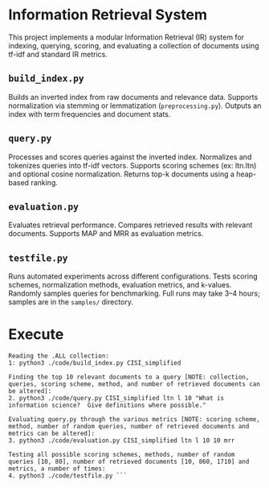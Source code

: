# Information Retrieval System

This project implements a modular Information Retrieval (IR) system for indexing, querying, scoring, and evaluating a collection of documents using tf-idf and standard IR metrics.

## ```build_index.py```
Builds an inverted index from raw documents and relevance data.
Supports normalization via stemming or lemmatization (```preprocessing.py```).
Outputs an index with term frequencies and document stats.

## ```query.py```
Processes and scores queries against the inverted index.
Normalizes and tokenizes queries into tf-idf vectors.
Supports scoring schemes (ex: ltn.ltn) and optional cosine normalization.
Returns top-k documents using a heap-based ranking.

## ```evaluation.py```
Evaluates retrieval performance.
Compares retrieved results with relevant documents.
Supports MAP and MRR as evaluation metrics.

## ```testfile.py```
Runs automated experiments across different configurations.
Tests scoring schemes, normalization methods, evaluation metrics, and k-values.
Randomly samples queries for benchmarking.
Full runs may take 3–4 hours; samples are in the ```samples/``` directory.

# Execute

```
Reading the .ALL collection:
1: python3 ./code/build_index.py CISI_simplified

Finding the top 10 relevant documents to a query [NOTE: collection, queries, scoring scheme, method, and number of retrieved documents can be altered]:
2. python3 ./code/query.py CISI_simplified ltn l 10 "What is information science?  Give definitions where possible."

Evaluating query.py through the various metrics [NOTE: scoring scheme, method, number of random queries, number of retrieved documents and metrics can be altered]:
3. python3 ./code/evaluation.py CISI_simplified ltn l 10 10 mrr

Testing all possible scoring schemes, methods, number of random queries [10, 80], number of retrieved documents [10, 860, 1710] and metrics, a number of times:
4. python3 ./code/testfile.py ```


